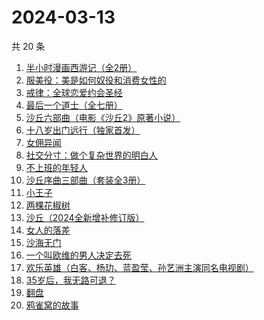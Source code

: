 # 2024-03-13

共 20 条

<!-- BEGIN WEREAD -->
<!-- 最后更新时间 2024-03-13 03:01:05 +0800 -->
1. [半小时漫画西游记（全2册）](https://weread.qq.com/web/bookDetail/85432da0813ab89bbg014e25)
1. [服美役：美是如何奴役和消费女性的](https://weread.qq.com/web/bookDetail/f4c32eb0813ab89c0g016b8b)
1. [戒律：全球恋爱约会圣经](https://weread.qq.com/web/bookDetail/c5032ff05e4540c5094e106)
1. [最后一个道士（全七册）](https://weread.qq.com/web/bookDetail/1b1320507223e1791b1f1d3)
1. [沙丘六部曲（电影《沙丘2》原著小说）](https://weread.qq.com/web/bookDetail/a7b321607199d7fba7bb736)
1. [十八岁出门远行（独家首发）](https://weread.qq.com/web/bookDetail/23b32ed0813ab8976g017476)
1. [女佣异闻](https://weread.qq.com/web/bookDetail/fd032c70813ab8976g013096)
1. [社交分寸：做个复杂世界的明白人](https://weread.qq.com/web/bookDetail/99132050813ab899fg0140db)
1. [不上班的年轻人](https://weread.qq.com/web/bookDetail/15332be0813ab869eg01463b)
1. [沙丘序曲三部曲（套装全3册）](https://weread.qq.com/web/bookDetail/47032f6072792c8b4703aaf)
1. [小王子](https://weread.qq.com/web/bookDetail/62a32bd0726a673262afe98)
1. [两棵花椒树](https://weread.qq.com/web/bookDetail/e1932f30813ab7f21g015fbb)
1. [沙丘（2024全新增补修订版）](https://weread.qq.com/web/bookDetail/e6032680813ab898cg010178)
1. [女人的落差](https://weread.qq.com/web/bookDetail/3bb328f0813ab89b2g015aef)
1. [沙海无门](https://weread.qq.com/web/bookDetail/89532db072162fa4895717b)
1. [一个叫欧维的男人决定去死](https://weread.qq.com/web/bookDetail/04832c405c6c4204842b439)
1. [欢乐英雄（白客、杨玏、蓝盈莹、孙艺洲主演同名电视剧）](https://weread.qq.com/web/bookDetail/2f83231071541ebd2f8d268)
1. [35岁后，我无路可退？](https://weread.qq.com/web/bookDetail/3ec32660813ab898eg0136a2)
1. [翻盘](https://weread.qq.com/web/bookDetail/6c1323c0813ab8470g0114cd)
1. [鸦雀窝的故事](https://weread.qq.com/web/bookDetail/4ba32c10813ab899cg0156d9)
<!-- END WEREAD -->